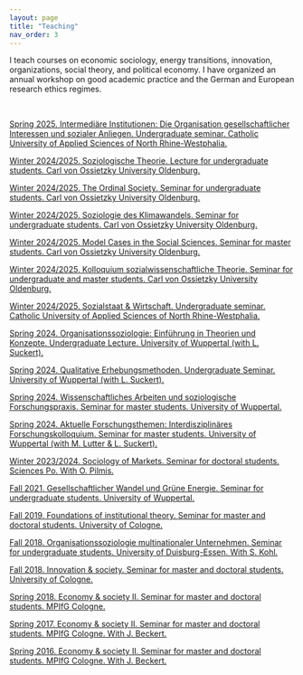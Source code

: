 ```yaml
---
layout: page
title: "Teaching"
nav_order: 3
---
```


I teach courses on economic sociology, energy transitions, innovation, organizations, social theory, and political economy. I have organized an annual workshop on good academic practice and the German and European research ethics regimes.

<br/>


[Spring 2025. Intermediäre Institutionen: Die Organisation gesellschaftlicher Interessen und sozialer Anliegen. Undergraduate seminar. Catholic University of Applied Sciences of North Rhine-Westphalia.](https://katho-nrw.de/standorte/standort-aachen)

[Winter 2024/2025. Soziologische Theorie. Lecture for undergraduate students. Carl von Ossietzky University Oldenburg.](https://uol.de/ast)

[Winter 2024/2025. The Ordinal Society. Seminar for undergraduate students. Carl von Ossietzky University Oldenburg.](https://uol.de/ast)

[Winter 2024/2025. Soziologie des Klimawandels. Seminar for undergraduate students. Carl von Ossietzky University Oldenburg.](https://uol.de/ast)

[Winter 2024/2025. Model Cases in the Social Sciences. Seminar for master students. Carl von Ossietzky University Oldenburg.](https://uol.de/ast)

[Winter 2024/2025. Kolloquium sozialwissenschaftliche Theorie. Seminar for undergraduate and master students. Carl von Ossietzky University Oldenburg.](https://uol.de/ast)

[Winter 2024/2025. Sozialstaat & Wirtschaft. Undergraduate seminar. Catholic University of Applied Sciences of North Rhine-Westphalia.](https://katho-nrw.de/standorte/standort-aachen)

[Spring 2024. Organisationssoziologie: Einführung in Theorien und Konzepte. Undergraduate Lecture. University of Wuppertal (with L. Suckert).](https://www.org-soz.uni-wuppertal.de/de/news-1/)

[Spring 2024. Qualitative Erhebungsmethoden. Undergraduate Seminar. University of Wuppertal (with L. Suckert).](https://www.org-soz.uni-wuppertal.de/de/news-1/)

[Spring 2024. Wissenschaftliches Arbeiten und soziologische Forschungspraxis. Seminar for master students. University of Wuppertal.](https://www.org-soz.uni-wuppertal.de/de/news-1/)

[Spring 2024. Aktuelle Forschungsthemen: Interdisziplinäres Forschungskolloquium. Seminar for master students. University of Wuppertal (with M. Lutter & L. Suckert).](https://www.org-soz.uni-wuppertal.de/de/news-1/)

[Winter 2023/2024. Sociology of Markets. Seminar for doctoral students. Sciences Po. With O. Pilmis.](teaching_files/syl_socmark_2023.pdf)

[Fall 2021. Gesellschaftlicher Wandel und Grüne Energie. Seminar for undergraduate students. University of Wuppertal.](teaching_files/syl_green_2021.pdf)

[Fall 2019. Foundations of institutional theory. Seminar for master and doctoral students. University of Cologne.](teaching_files/syl_found_2019.pdf)

[Fall 2018. Organisationssoziologie multinationaler Unternehmen. Seminar for undergraduate students. University of Duisburg-Essen. With S. Kohl.](teaching_files/syl_mne_2018.pdf)

[Fall 2018. Innovation & society. Seminar for master and doctoral students. University of Cologne.](teaching_files/syl_innov_2018.pdf)

[Spring 2018. Economy & society II. Seminar for master and doctoral students. MPIfG Cologne.](teaching_files/syl_econsoc_II_2018.pdf)

[Spring 2017. Economy & society II. Seminar for master and doctoral students. MPIfG Cologne. With J. Beckert.](teaching_files/syl_econsoc_II_2017.pdf)

[Spring 2016. Economy & society II. Seminar for master and doctoral students. MPIfG Cologne. With J. Beckert.](teaching_files/syl_econsoc_II_2016.pdf)